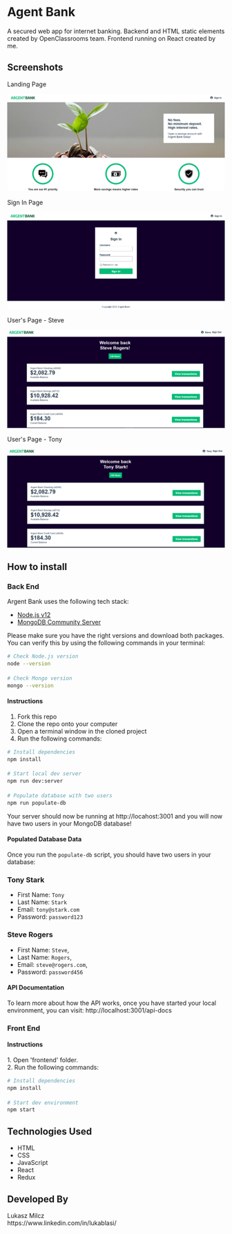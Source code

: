 <h1>Agent Bank</h1>

A secured web app for internet banking. Backend and HTML static elements created by OpenClassrooms team. Frontend running on React created by me.

<h2>Screenshots</h2>

 Landing Page
  
  ![](https://github.com/lukablasi/AgentBank/blob/master/screenshots/mainpage.PNG)
  
  Sign In Page
  
  ![](https://github.com/lukablasi/AgentBank/blob/master/screenshots/signin.PNG)
  
  User's Page - Steve
  
  ![](https://github.com/lukablasi/AgentBank/blob/master/screenshots/stevepage.PNG)
  
  User's Page - Tony
  
  ![](https://github.com/lukablasi/AgentBank/blob/master/screenshots/tonypage.PNG)

<h2>How to install</h2>

<h3>Back End</h3>

Argent Bank uses the following tech stack:

- [Node.js v12](https://nodejs.org/en/)
- [MongoDB Community Server](https://www.mongodb.com/try/download/community)

Please make sure you have the right versions and download both packages. You can verify this by using the following commands in your terminal:

```bash
# Check Node.js version
node --version

# Check Mongo version
mongo --version
```

<h4>Instructions</h4>

1. Fork this repo
2. Clone the repo onto your computer
3. Open a terminal window in the cloned project
4. Run the following commands:

```bash
# Install dependencies
npm install

# Start local dev server
npm run dev:server

# Populate database with two users
npm run populate-db
```

Your server should now be running at http://locahost:3001 and you will now have two users in your MongoDB database!

<h4>Populated Database Data</h4>

Once you run the `populate-db` script, you should have two users in your database:

### Tony Stark

- First Name: `Tony`
- Last Name: `Stark`
- Email: `tony@stark.com`
- Password: `password123`

### Steve Rogers

- First Name: `Steve`,
- Last Name: `Rogers`,
- Email: `steve@rogers.com`,
- Password: `password456`

<h4>API Documentation</h4>

To learn more about how the API works, once you have started your local environment, you can visit: http://localhost:3001/api-docs

<h3>Front End</h3>
<h4>Instructions</h4>
1. Open 'frontend' folder. <br>
2. Run the following commands:

```bash
# Install dependencies
npm install

# Start dev environment
npm start
```

<h2>Technologies Used</h2>
<ul>
<li>HTML</li>
<li>CSS</li>
<li>JavaScript</li>
<li>React</li>
<li>Redux</li>
</ul>

<h2>Developed By</h2>
Lukasz Milcz <br>
https://www.linkedin.com/in/lukablasi/
